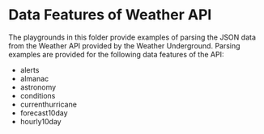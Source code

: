 # Data Features of Weather API

The playgrounds in this folder provide examples of parsing the JSON data from
the Weather API provided by the Weather Underground. Parsing examples are
provided for the following data features of the API:

- alerts
- almanac
- astronomy
- conditions
- currenthurricane
- forecast10day
- hourly10day

